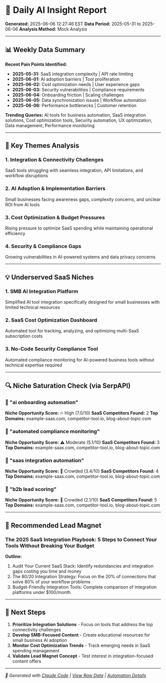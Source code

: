 # 🤖 Daily AI Insight Report
**Generated:** 2025-06-06 12:27:46 EST
**Data Period:** 2025-05-31 to 2025-06-06
**Analysis Method:** Mock Analysis

---

## 📊 Weekly Data Summary

**Recent Pain Points Identified:**
- **2025-05-31:** SaaS integration complexity | API rate limiting
- **2025-06-01:** AI adoption barriers | Tool proliferation
- **2025-06-02:** Cost optimization needs | User experience gaps
- **2025-06-03:** Security vulnerabilities | Compliance requirements
- **2025-06-04:** Onboarding friction | Scaling challenges
- **2025-06-05:** Data synchronization issues | Workflow automation
- **2025-06-06:** Performance bottlenecks | Customer retention

**Trending Queries:** AI tools for business automation, SaaS integration solutions, Cost optimization tools, Security automation, UX optimization, Data management, Performance monitoring

---

## 🎯 Key Themes Analysis

### 1. Integration & Connectivity Challenges
SaaS tools struggling with seamless integration, API limitations, and workflow disruptions

### 2. AI Adoption & Implementation Barriers
Small businesses facing awareness gaps, complexity concerns, and unclear ROI from AI tools

### 3. Cost Optimization & Budget Pressures
Rising pressure to optimize SaaS spending while maintaining operational efficiency

### 4. Security & Compliance Gaps
Growing vulnerabilities in AI-powered systems and data privacy concerns

---

## 💡 Underserved SaaS Niches

### 1. SMB AI Integration Platform
Simplified AI tool integration specifically designed for small businesses with limited technical resources

### 2. SaaS Cost Optimization Dashboard
Automated tool for tracking, analyzing, and optimizing multi-SaaS subscription costs

### 3. No-Code Security Compliance Tool
Automated compliance monitoring for AI-powered business tools without technical expertise required


---

## 🔍 Niche Saturation Check (via SerpAPI)

### 🎯 "ai onboarding automation"
**Niche Opportunity Score:** 🔥 High (7.0/10)
**SaaS Competitors Found:** 2
**Top Domains:** example-saas.com, competitor-tool.io, blog-about-topic.com

### 🎯 "automated compliance monitoring"
**Niche Opportunity Score:** ⚠️ Moderate (5.1/10)
**SaaS Competitors Found:** 3
**Top Domains:** example-saas.com, competitor-tool.io, blog-about-topic.com

### 🎯 "saas integration automation"
**Niche Opportunity Score:** 🧱 Crowded (3.4/10)
**SaaS Competitors Found:** 4
**Top Domains:** example-saas.com, competitor-tool.io, blog-about-topic.com

### 🎯 "b2b lead scoring"
**Niche Opportunity Score:** 🧱 Crowded (2.1/10)
**SaaS Competitors Found:** 5
**Top Domains:** example-saas.com, competitor-tool.io, blog-about-topic.com

---

## 🧲 Recommended Lead Magnet

### The 2025 SaaS Integration Playbook: 5 Steps to Connect Your Tools Without Breaking Your Budget

**Outline:**
1. Audit Your Current SaaS Stack: Identify redundancies and integration gaps costing you time and money
2. The 80/20 Integration Strategy: Focus on the 20% of connections that solve 80% of your workflow problems
3. Budget-Friendly Integration Tools: Complete comparison of integration platforms under $100/month


---

## 🚀 Next Steps

1. **Prioritize Integration Solutions** - Focus on tools that address the top connectivity challenges
2. **Develop SMB-Focused Content** - Create educational resources for small business AI adoption
3. **Monitor Cost Optimization Trends** - Track emerging needs in SaaS spending management
4. **Validate Lead Magnet Concept** - Test interest in integration-focused content offers

---

*🤖 Generated with [Claude Code](https://claude.ai/code) | [View Raw Data](../metrics-daily.csv) | [Automation Details](../.github/workflows/insight_report.yml)*
